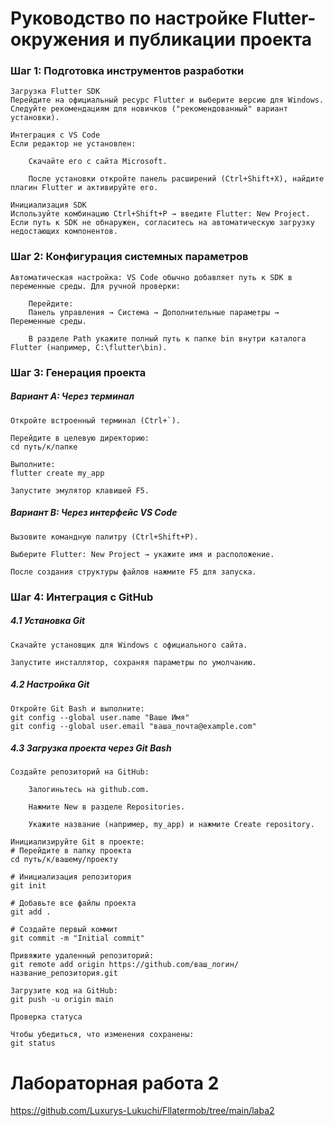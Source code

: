 # Руководство по настройке Flutter-окружения и публикации проекта
### Шаг 1: Подготовка инструментов разработки

    Загрузка Flutter SDK
    Перейдите на официальный ресурс Flutter и выберите версию для Windows. Следуйте рекомендациям для новичков ("рекомендованный" вариант установки).

    Интеграция с VS Code
    Если редактор не установлен:

        Скачайте его с сайта Microsoft.

        После установки откройте панель расширений (Ctrl+Shift+X), найдите плагин Flutter и активируйте его.

    Инициализация SDK
    Используйте комбинацию Ctrl+Shift+P → введите Flutter: New Project. Если путь к SDK не обнаружен, согласитесь на автоматическую загрузку недостающих компонентов.

### Шаг 2: Конфигурация системных параметров

    Автоматическая настройка: VS Code обычно добавляет путь к SDK в переменные среды. Для ручной проверки:

        Перейдите:
        Панель управления → Система → Дополнительные параметры → Переменные среды.

        В разделе Path укажите полный путь к папке bin внутри каталога Flutter (например, C:\flutter\bin).

### Шаг 3: Генерация проекта

##### Вариант A: Через терминал

    Откройте встроенный терминал (Ctrl+`).

    Перейдите в целевую директорию:
    cd путь/к/папке

    Выполните:
    flutter create my_app

    Запустите эмулятор клавишей F5.

##### Вариант B: Через интерфейс VS Code

    Вызовите командную палитру (Ctrl+Shift+P).

    Выберите Flutter: New Project → укажите имя и расположение.

    После создания структуры файлов нажмите F5 для запуска.

### Шаг 4: Интеграция с GitHub
##### 4.1 Установка Git

    Скачайте установщик для Windows с официального сайта.

    Запустите инсталлятор, сохраняя параметры по умолчанию.

##### 4.2 Настройка Git

    Откройте Git Bash и выполните:
    git config --global user.name "Ваше Имя"
    git config --global user.email "ваша_почта@example.com"

##### 4.3 Загрузка проекта через Git Bash

    Создайте репозиторий на GitHub:

        Залогиньтесь на github.com.

        Нажмите New в разделе Repositories.

        Укажите название (например, my_app) и нажмите Create repository.

    Инициализируйте Git в проекте:
    # Перейдите в папку проекта
    cd путь/к/вашему/проекту

    # Инициализация репозитория
    git init

    # Добавьте все файлы проекта
    git add .

    # Создайте первый коммит
    git commit -m "Initial commit"

    Привяжите удаленный репозиторий:
    git remote add origin https://github.com/ваш_логин/название_репозитория.git

    Загрузите код на GitHub:
    git push -u origin main

    Проверка статуса

    Чтобы убедиться, что изменения сохранены:
    git status


# Лабораторная работа 2
https://github.com/Luxurys-Lukuchi/Fllatermob/tree/main/laba2
